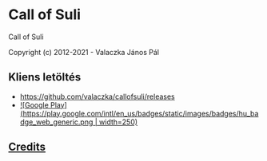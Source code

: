 # Call of Suli
Call of Suli

Copyright (c) 2012-2021 - Valaczka János Pál

## Kliens letöltés

- https://github.com/valaczka/callofsuli/releases
- [![Google Play](https://play.google.com/intl/en_us/badges/static/images/badges/hu_badge_web_generic.png \| width=250)](https://play.google.com/store/apps/details?id=hu.piarista.vjp.callofsuli)

## [Credits](CREDITS.md)

